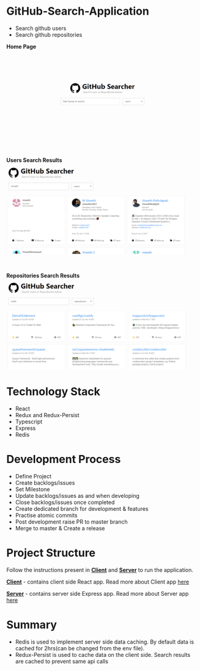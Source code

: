 # GitHub-Search-Application
- Search github users
- Search github repositories

**Home Page**
[![Home](https://github.com/vineeth-pappu/GitHub-Search-Application/raw/main/design/home.png "Home")](https://github.com/vineeth-pappu/GitHub-Search-Application/raw/main/design/home.png")

<br>

**Users Search Results**
[![Users](https://github.com/vineeth-pappu/GitHub-Search-Application/raw/main/design/users.png "Home")](https://github.com/vineeth-pappu/GitHub-Search-Application/raw/main/design/users.png")

<br>

**Repositories Search Results**
[![Repos](https://github.com/vineeth-pappu/GitHub-Search-Application/raw/main/design/repos.png "Home")](https://github.com/vineeth-pappu/GitHub-Search-Application/raw/main/design/repos.png")

# Technology Stack
- React
- Redux and Redux-Persist
- Typescript
- Express
- Redis

# Development Process
- Define Project
- Create backlogs/issues
- Set Milestone
- Update backlogs/issues as and when developing
- Close backlogs/issues once completed
- Create dedicated branch for development & features
- Practise atomic commits
- Post development raise PR to master branch
- Merge to master & Create a release

# Project Structure

Follow the instructions present in **[Client](https://github.com/vineeth-pappu/GitHub-Search-Application/tree/main/client)** and **[Server](https://github.com/vineeth-pappu/GitHub-Search-Application/tree/main/server)** to run the application.

**[Client](https://github.com/vineeth-pappu/GitHub-Search-Application/tree/main/client)** - contains client side React app.
Read more about Client app [here](https://github.com/vineeth-pappu/GitHub-Search-Application/blob/main/client/README.md)

**[Server](https://github.com/vineeth-pappu/GitHub-Search-Application/tree/main/server)** - contains server side Express app.
Read more about Server app [here](https://github.com/vineeth-pappu/GitHub-Search-Application/blob/main/server/README.md)


# Summary

- Redis is used to implement server side data caching. By default data is cached for 2hrs(can be changed from the env file).
- Redux-Persist is used to cache data on the client side. Search results are cached to prevent same api calls